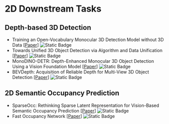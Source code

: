 # 2D Downstream Tasks

## Depth-based 3D Detection
- Training an Open-Vocabulary Monocular 3D Detection Model without 3D Data [[Paper](https://arxiv.org/abs/2411.15657)] ![Static Badge](https://img.shields.io/badge/NeurIPS%202024-blue)
- Towards Unified 3D Object Detection via Algorithm and Data Unification [[Paper](https://arxiv.org/abs/2411.15657)] ![Static Badge](https://img.shields.io/badge/arXiv%202411-red)
- MonoDINO-DETR: Depth-Enhanced Monocular 3D Object Detection Using a Vision Foundation Model [[Paper](https://arxiv.org/abs/2502.00315)] ![Static Badge](https://img.shields.io/badge/arXiv%202502-red)
- BEVDepth: Acquisition of Reliable Depth for Multi-View 3D Object Detection [[Paper](https://doi.org/10.1609/aaai.v37i2.25233)] ![Static Badge](https://img.shields.io/badge/AAAI%202023-blue)

## 2D Semantic Occupancy Prediction
- SparseOcc: Rethinking Sparse Latent Representation for Vision-Based Semantic Occupancy Prediction [[Paper](https://openaccess.thecvf.com/content/CVPR2024/papers/Tang_SparseOcc_Rethinking_Sparse_Latent_Representation_for_Vision-Based_Semantic_Occupancy_Prediction_CVPR_2024_paper.pdf)] ![Static Badge](https://img.shields.io/badge/CVPR%202024-blue)
- Fast Occupancy Network [[Paper](https://arxiv.org/abs/2412.07163)] ![Static Badge](https://img.shields.io/badge/arXiv%202412-red)



